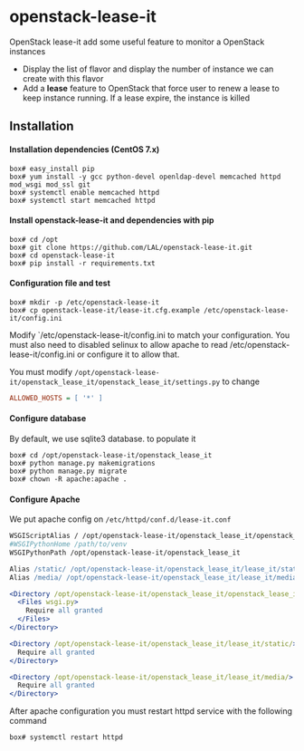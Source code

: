 # openstack-lease-it
OpenStack lease-it add some useful feature to monitor a OpenStack instances
 * Display the list of flavor and display the number of instance we can create with this
 flavor
 * Add a **lease** feature to OpenStack that force user to renew a lease to keep instance
  running. If a lease expire, the instance is killed

## Installation
#### Installation dependencies (CentOS 7.x)
```shell
box# easy_install pip
box# yum install -y gcc python-devel openldap-devel memcached httpd mod_wsgi mod_ssl git
box# systemctl enable memcached httpd
box# systemctl start memcached httpd
```

#### Install openstack-lease-it and dependencies with pip
```shell
box# cd /opt
box# git clone https://github.com/LAL/openstack-lease-it.git
box# cd openstack-lease-it
box# pip install -r requirements.txt
```

#### Configuration file and test
```shell
box# mkdir -p /etc/openstack-lease-it
box# cp openstack-lease-it/lease-it.cfg.example /etc/openstack-lease-it/config.ini
```
Modify `/etc/openstack-lease-it/config.ini to match your configuration. You must also need to disabled selinux to
allow apache to read /etc/openstack-lease-it/config.ini or configure it to allow that.

You must modify `/opt/openstack-lease-it/openstack_lease_it/openstack_lease_it/settings.py` to change
```ini
ALLOWED_HOSTS = [ '*' ]
```

#### Configure database
By default, we use sqlite3 database. to populate it
```shell
box# cd /opt/openstack-lease-it/openstack_lease_it
box# python manage.py makemigrations
box# python manage.py migrate
box# chown -R apache:apache .
```

#### Configure Apache
We put apache config on `/etc/httpd/conf.d/lease-it.conf`
```apache
WSGIScriptAlias / /opt/openstack-lease-it/openstack_lease_it/openstack_lease_it/wsgi.py
#WSGIPythonHome /path/to/venv
WSGIPythonPath /opt/openstack-lease-it/openstack_lease_it

Alias /static/ /opt/openstack-lease-it/openstack_lease_it/lease_it/static/ 
Alias /media/ /opt/openstack-lease-it/openstack_lease_it/lease_it/media/

<Directory /opt/openstack-lease-it/openstack_lease_it/openstack_lease_it/>
  <Files wsgi.py>
    Require all granted
  </Files>
</Directory>

<Directory /opt/openstack-lease-it/openstack_lease_it/lease_it/static/>
  Require all granted
</Directory>

<Directory /opt/openstack-lease-it/openstack_lease_it/lease_it/media/>
  Require all granted
</Directory>
```

After apache configuration you must restart httpd service with the following command
```shell
box# systemctl restart httpd
```